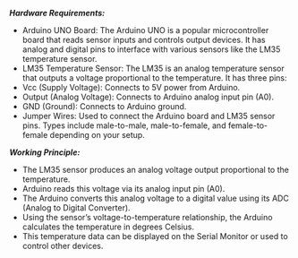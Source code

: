 ***Hardware Requirements:***



* Arduino UNO Board: The Arduino UNO is a popular microcontroller board that reads sensor inputs and controls output devices. It has analog and digital pins to interface with various sensors like the LM35 temperature sensor.
* LM35 Temperature Sensor: The LM35 is an analog temperature sensor that outputs a voltage proportional to the temperature. It has three pins:
* Vcc (Supply Voltage): Connects to 5V power from Arduino.
* Output (Analog Voltage): Connects to Arduino analog input pin (A0).
* GND (Ground): Connects to Arduino ground.
* Jumper Wires: Used to connect the Arduino board and LM35 sensor pins. Types include male-to-male, male-to-female, and female-to-female depending on your setup.





***Working Principle:***



* The LM35 sensor produces an analog voltage output proportional to the temperature.
* Arduino reads this voltage via its analog input pin (A0).
* The Arduino converts this analog voltage to a digital value using its ADC (Analog to Digital Converter).
* Using the sensor’s voltage-to-temperature relationship, the Arduino calculates the temperature in degrees Celsius.
* This temperature data can be displayed on the Serial Monitor or used to control other devices.
